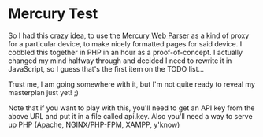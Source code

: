 Mercury Test
============

So I had this crazy idea, to use the [Mercury Web Parser](https://mercury.postlight.com/web-parser/) as a kind of proxy for a particular device, to make nicely formatted pages for said device. I cobbled this together in PHP in an hour as a proof-of-concept. I actually changed my mind halfway through and decided I need to rewrite it in JavaScript, so I guess that's the first item on the TODO list...

Trust me, I am going somewhere with it, but I'm not quite ready to reveal my masterplan just yet! ;)

Note that if you want to play with this, you'll need to get an API key from the above URL and put it in a file called api.key. Also you'll need a way to serve up PHP (Apache, NGINX/PHP-FPM, XAMPP, y'know)